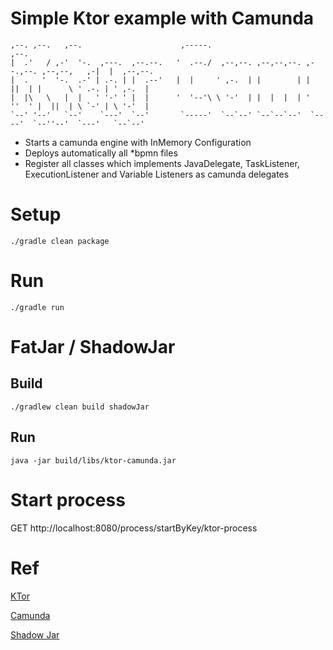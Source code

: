 # Simple Ktor example with Camunda

```
,--. ,--.   ,--.                      ,-----.                                          ,--.          
|  .'   / ,-'  '-.  ,---.  ,--.--.   '  .--./  ,--,--. ,--,--,--. ,--.,--. ,--,--,   ,-|  |  ,--,--. 
|  .   '  '-.  .-' | .-. | |  .--'   |  |     ' ,-.  | |        | |  ||  | |      \ ' .-. | ' ,-.  | 
|  |\   \   |  |   ' '-' ' |  |      '  '--'\ \ '-'  | |  |  |  | '  ''  ' |  ||  | \ `-' | \ '-'  | 
`--' '--'   `--'    `---'  `--'       `-----'  `--`--' `--`--`--'  `----'  `--''--'  `---'   `--`--' 
```

* Starts a camunda engine with InMemory Configuration
* Deploys automatically all *bpmn files
* Register all classes which implements JavaDelegate, TaskListener, ExecutionListener and Variable Listeners as camunda delegates

# Setup

`./gradle clean package`

# Run

`./gradle run`

# FatJar / ShadowJar

## Build

`./gradlew clean build shadowJar`

## Run

`java -jar build/libs/ktor-camunda.jar`

# Start process

GET http://localhost:8080/process/startByKey/ktor-process

# Ref

[KTor](https://ktor.io/)

[Camunda](https://camunda.com/)

[Shadow Jar](https://imperceptiblethoughts.com/shadow/)
